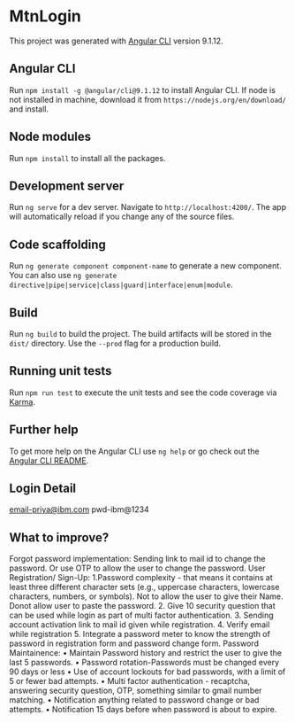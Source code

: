 # MtnLogin

This project was generated with [Angular CLI](https://github.com/angular/angular-cli) version 9.1.12.

## Angular CLI

Run `npm install -g @angular/cli@9.1.12` to install Angular CLI. If node is not installed in machine, download it from `https://nodejs.org/en/download/` and install.

## Node modules

Run `npm install` to install all the packages. 

## Development server

Run `ng serve` for a dev server. Navigate to `http://localhost:4200/`. The app will automatically reload if you change any of the source files.

## Code scaffolding

Run `ng generate component component-name` to generate a new component. You can also use `ng generate directive|pipe|service|class|guard|interface|enum|module`.

## Build

Run `ng build` to build the project. The build artifacts will be stored in the `dist/` directory. Use the `--prod` flag for a production build.

## Running unit tests

Run `npm run test` to execute the unit tests and see the code coverage via [Karma](https://karma-runner.github.io).

## Further help

To get more help on the Angular CLI use `ng help` or go check out the [Angular CLI README](https://github.com/angular/angular-cli/blob/master/README.md).

## Login Detail

email-priya@ibm.com
pwd-ibm@1234

## What to improve?

Forgot password implementation: Sending link to mail id to change the password. Or use OTP to allow the user to change the password.
User Registration/ Sign-Up:
1.Password complexity - that means it contains at least three different character sets (e.g., uppercase characters, lowercase characters, numbers, or symbols). Not to allow the user to give their Name. Donot allow user to paste the password. 2. Give 10 security question that can be used while login as part of multi factor authentication. 3. Sending account activation link to mail id given while registration. 4. Verify email while registration 5. Integrate a password meter to know the strength of password in registration form and password change form.
Password Maintainence:
• Maintain Password history and restrict the user to give the last 5 passwords.
• Password rotation-Passwords must be changed every 90 days or less
• Use of account lockouts for bad passwords, with a limit of 5 or fewer bad attempts.
• Multi factor authentication - recaptcha, answering security question, OTP, something similar to gmail number matching.
• Notification anything related to password change or bad attempts.
• Notification 15 days before when password is about to expire.
